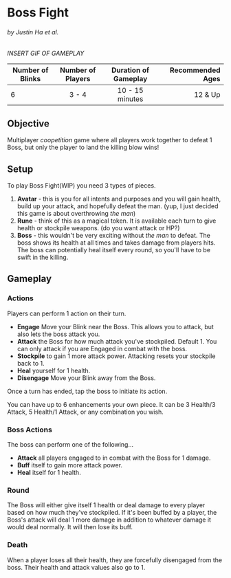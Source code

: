 # Boss Fight
###### by Justin Ha et al.

_INSERT GIF OF GAMEPLAY_
  
| Number of Blinks | Number of Players | Duration of Gameplay | Recommended Ages |
|------------------|:-----------------:|:--------------------:|-----------------:|
| 6                | 3 - 4             |  10 - 15 minutes     | 12 & Up          |

## Objective
Multiplayer _coopetition_ game where all players work together to defeat 1 Boss, but only the player to land the killing blow wins!

## Setup
To play Boss Fight(WIP) you need 3 types of pieces.
1. **Avatar** - this is you for all intents and purposes and you will gain health, build up your attack, and hopefully defeat the man. (yup, I just decided this game is about overthrowing _the man_)
2. **Rune** - think of this as a magical token. It is available each turn to give health or stockpile weapons. (do you want attack or HP?)
3. **Boss** - this wouldn't be very exciting without _the man_ to defeat. The boss shows its health at all times and takes damage from players hits. The boss can potentially heal itself every round, so you'll have to be swift in the killing.

## Gameplay

### Actions
Players can perform 1 action on their turn. 

- **Engage** Move your Blink near the Boss. This allows you to attack, but also lets the boss attack you. 
- **Attack** the Boss for how much attack you've stockpiled. Default 1. You can only attack if you are Engaged in combat with the boss. 
- **Stockpile** to gain 1 more attack power. Attacking resets your stockpile back to 1. 
- **Heal** yourself for 1 health. 
- **Disengage** Move your Blink away from the Boss. 

Once a turn has ended, tap the boss to initiate its action. 

You can have up to 6 enhancements your own piece. It can be 3 Health/3 Attack, 5 Health/1 Attack, or any combination you wish. 

### Boss Actions

The boss can perform one of the following...

- **Attack** all players engaged to in combat with the Boss for 1 damage. 
- **Buff** itself to gain more attack power.  
- **Heal** itself for 1 health. 

### Round

The Boss will either give itself 1 health or deal damage to every player based on how much they've stockpiled. If it's been buffed by a player, the Boss's attack will deal 1 more damage in addition to whatever damage it would deal normally. It will then lose its buff. 

### 

### Death

When a player loses all their health, they are forcefully disengaged from the boss. Their health and attack values also go to 1. 


